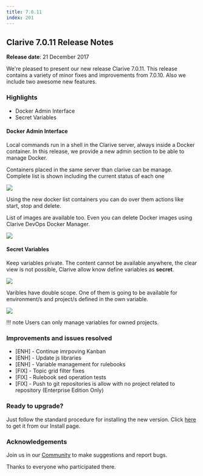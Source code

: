 ```yaml
---
title: 7.0.11
index: 201
---
```


## Clarive 7.0.11 Release Notes


**Release date**: 21 December 2017

We're pleased to present our new release Clarive 7.0.11.
This release contains a variety of minor fixes and improvements from 7.0.10. Also we include two awesome
new features.

### Highlights

- Docker Admin Interface
- Secret Variables

#### Docker Admin Interface

Local commands run in a shell in the Clarive server, always inside a Docker container. In this release,
we provide a new admin section to be able to manage Docker.

Containers placed in the same server than clarive can be manage. Complete list is shown including the current status of
each one

<img src="/static/images/docs/release-notes/7.0.11/docker_containers.png" style="width: auto; height: auto" />

Using the new docker list containers you can do over them actions like start, stop and delete.

List of images are available too. Even you can delete Docker images using Clarive DevOps Docker Manager.

<img src="/static/images/docs/release-notes/7.0.11/docker_images.png" style="width: auto; height: auto" />


#### Secret Variables

Keep variables private. The content cannot be available anywhere, the clear view is not possible, Clarive allow know
define variables as **secret**.

<img src="/static/images/docs/release-notes/7.0.11/vars_list.png" style="width: auto; height: auto" />

Varibles have double scope. One of them is going to be available for environment/s and project/s defined in the own variable.

<img src="/static/images/docs/release-notes/7.0.11/vars_secret.png" style="width: auto; height: auto" />

!!! note
    Users can only manage variables for owned projects.


### Improvements and issues resolved

- [ENH] - Continue imrpoving Kanban
- [ENH] - Update js libraries
- [ENH] - Variable management for rulebooks
- [FIX] - Topic grid filter fixes
- [FIX] - Rulebook sed operation tests
- [FIX] - Push to git repositories is allow with no project related to repository (Enterprise Edition Only)


### Ready to upgrade?

Just follow the standard procedure for installing the new version. Click [here](https://www.clarive.com/install) to get
it from our Install page.

### Acknowledgements

Join us in our [Community](https://community.clarive.com/) to make suggestions and report bugs.

Thanks to everyone who participated there.
